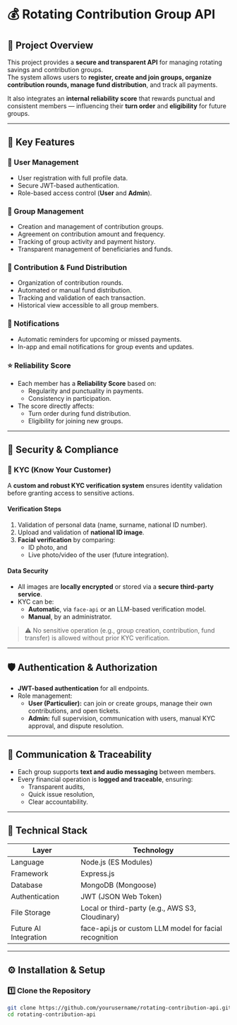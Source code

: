 # 💰 Rotating Contribution Group API

## 🧭 Project Overview

This project provides a **secure and transparent API** for managing rotating savings and contribution groups.  
The system allows users to **register, create and join groups, organize contribution rounds, manage fund distribution**, and track all payments.  

It also integrates an **internal reliability score** that rewards punctual and consistent members — influencing their **turn order** and **eligibility** for future groups.  

---

## 🚀 Key Features

### 👤 User Management
- User registration with full profile data.
- Secure JWT-based authentication.
- Role-based access control (**User** and **Admin**).

### 👥 Group Management
- Creation and management of contribution groups.
- Agreement on contribution amount and frequency.
- Tracking of group activity and payment history.
- Transparent management of beneficiaries and funds.

### 💸 Contribution & Fund Distribution
- Organization of contribution rounds.
- Automated or manual fund distribution.
- Tracking and validation of each transaction.
- Historical view accessible to all group members.

### 🔔 Notifications
- Automatic reminders for upcoming or missed payments.
- In-app and email notifications for group events and updates.

### ⭐ Reliability Score
- Each member has a **Reliability Score** based on:
  - Regularity and punctuality in payments.
  - Consistency in participation.
- The score directly affects:
  - Turn order during fund distribution.
  - Eligibility for joining new groups.

---

## 🧾 Security & Compliance

### 🧩 KYC (Know Your Customer)
A **custom and robust KYC verification system** ensures identity validation before granting access to sensitive actions.

#### Verification Steps
1. Validation of personal data (name, surname, national ID number).
2. Upload and validation of **national ID image**.
3. **Facial verification** by comparing:
   - ID photo, and
   - Live photo/video of the user (future integration).

#### Data Security
- All images are **locally encrypted** or stored via a **secure third-party service**.
- KYC can be:
  - **Automatic**, via `face-api` or an LLM-based verification model.
  - **Manual**, by an administrator.

> ⚠️ No sensitive operation (e.g., group creation, contribution, fund transfer) is allowed without prior KYC verification.

---

## 🛡️ Authentication & Authorization

- **JWT-based authentication** for all endpoints.  
- Role management:
  - **User (Particulier):** can join or create groups, manage their own contributions, and open tickets.
  - **Admin:** full supervision, communication with users, manual KYC approval, and dispute resolution.

---

## 💬 Communication & Traceability

- Each group supports **text and audio messaging** between members.
- Every financial operation is **logged and traceable**, ensuring:
  - Transparent audits,
  - Quick issue resolution,
  - Clear accountability.

---

## 🧠 Technical Stack

| Layer | Technology |
|-------|-------------|
| Language | Node.js (ES Modules) |
| Framework | Express.js |
| Database | MongoDB (Mongoose) |
| Authentication | JWT (JSON Web Token) |
| File Storage | Local or third-party (e.g., AWS S3, Cloudinary) |
| Future AI Integration | face-api.js or custom LLM model for facial recognition |

---

## ⚙️ Installation & Setup

### 1️⃣ Clone the Repository
```bash
git clone https://github.com/yourusername/rotating-contribution-api.git
cd rotating-contribution-api

